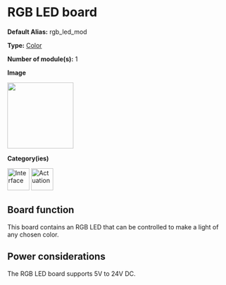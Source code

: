 # RGB LED board

<div class="cust_sheet" markdown="1">
<p class="cust_sheet-title" markdown="1"><strong>Default Alias:</strong> rgb_led_mod</p>
<p class="cust_sheet-title" markdown="1"><strong>Type:</strong> <a href="/_pages/modules/modules_list/color.md">Color</a></p>
<p class="cust_sheet-title" markdown="1"><strong>Number of module(s):</strong> 1</p>
<p class="cust_sheet-title" markdown="1"><strong>Image</strong></p>
<p class="cust_indent" markdown="1"><img height="150" src="{{img_path}}/rgb-led-module.png"></p>
<p class="cust_sheet-title" markdown="1"><strong>Category(ies)</strong></p>
<p class="cust_indent" markdown="1">
<img height="50" src="{{img_path}}/sticker-interface.png" title="Interface">
<img height="50" src="{{img_path}}/sticker-actuation.png" title="Actuation">
</p>
</div>

## Board function
This board contains an RGB LED that can be controlled to make a light of any chosen color.

## Power considerations
The RGB LED board supports 5V to 24V DC.
